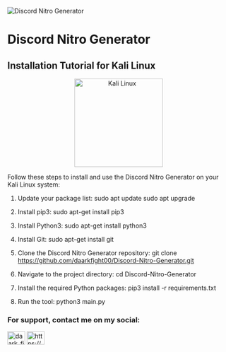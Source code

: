 ![Discord Nitro Generator](https://i.morioh.com/200705/ad149e01.jpg)

# Discord Nitro Generator

## Installation Tutorial for Kali Linux

<div align="center">
  <img src="https://www.generacionyrd.com/wp-content/uploads/2020/08/KALI-LINUX.jpg" alt="Kali Linux" width="200"/>
</div>

Follow these steps to install and use the Discord Nitro Generator on your Kali Linux system:

1. Update your package list:
sudo apt update
sudo apt upgrade

2. Install pip3:
sudo apt-get install pip3

3. Install Python3:
sudo apt-get install python3

4. Install Git:
sudo apt-get install git

5. Clone the Discord Nitro Generator repository:
git clone https://github.com/daarkfight00/Discord-Nitro-Generator.git

6. Navigate to the project directory:
cd Discord-Nitro-Generator

7. Install the required Python packages:
pip3 install -r requirements.txt

8. Run the tool:
python3 main.py


<h3 align="left">For support, contact me on my social:</h3>
<p align="left">
<a href="https://twitter.com/daark_fighter" target="blank"><img align="center" src="https://raw.githubusercontent.com/rahuldkjain/github-profile-readme-generator/master/src/images/icons/Social/twitter.svg" alt="daark_fighter" height="30" width="40" /></a>
<a href="https://discord.gg/cZxBaJ32yk" target="blank"><img align="center" src="https://raw.githubusercontent.com/rahuldkjain/github-profile-readme-generator/master/src/images/icons/Social/discord.svg" alt="https://discord.gg/cZxBaJ32yk" height="30" width="40" /></a>
</p>
